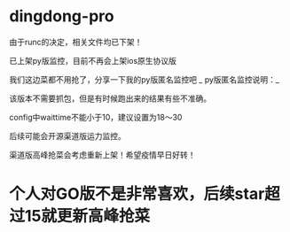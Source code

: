 # dingdong-pro
由于runc的决定，相关文件均已下架！

已上架py版监控，目前不再会上架ios原生协议版

我们这边菜都不用抢了，分享一下我的py版匿名监控吧
_
py版匿名监控说明：_

该版本不需要抓包，但是有时候跑出来的结果有些不准确。

config中waittime不能小于10，建议设置为18～30

后续可能会开源渠道版运力监控。

渠道版高峰抢菜会考虑重新上架！希望疫情早日好转！

# 个人对GO版不是非常喜欢，后续star超过15就更新高峰抢菜
